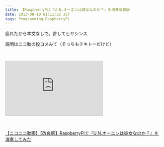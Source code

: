 ```yaml
---
title: 【RaspberryPi】『U.N.オーエンは彼女なのか？』を演奏改良版
date: 2013-08-10 01:11:52 JST
tags: Programming,RaspberryPi
---
```

<p>疲れたから本文なしで。許してヒヤシンス</p>
<p>説明はニコ動の投コメみて（そっちもテキトーだけど）</p>
<p>&nbsp;</p>
<div class="video"><iframe width="312" height="176" src="http://ext.nicovideo.jp/thumb/sm21542441" scrolling="no" style="border:solid 1px #CCC;" frameborder="0"><a href="http://www.nicovideo.jp/watch/sm21542441">【ニコニコ動画】【改良版】RaspberryPiで『U.N.オーエンは彼女なのか？』を演奏してみた</a></iframe></div>
<p>&nbsp;</p>
<div class="video"><script type="text/javascript" src="http://ext.nicovideo.jp/thumb_watch/sm21542441?w=490&h=307"></script><noscript><a href="http://www.nicovideo.jp/watch/sm21542441">【ニコニコ動画】【改良版】RaspberryPiで『U.N.オーエンは彼女なのか？』を演奏してみた</a></noscript></div>
<p>&nbsp;</p>